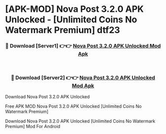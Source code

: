 # [APK-MOD] Nova Post 3.2.0 APK Unlocked - [Unlimited Coins No Watermark Premium] dtf23



<div align="center">
<h3>🔴 Download [Server1] 👉👉 <a href="https://momento.my/?title=Nova_Post_3.2.0_APK_Unlocked">Nova Post 3.2.0 APK Unlocked Mod Apk</a></h3><br>

<h3>🔴 Download [Server2] 👉👉 <a href="https://momento.my/?title=Nova_Post_3.2.0_APK_Unlocked">Nova Post 3.2.0 APK Unlocked Mod Apk</a></h3>
</div>



Download Nova Post 3.2.0 APK Unlocked 

Free APK MOD Nova Post 3.2.0 APK Unlocked [Unlimited Coins No Watermark Premium]

Download Nova Post 3.2.0 APK Unlocked [Unlimited Coins No Watermark Premium] Mod For Android
